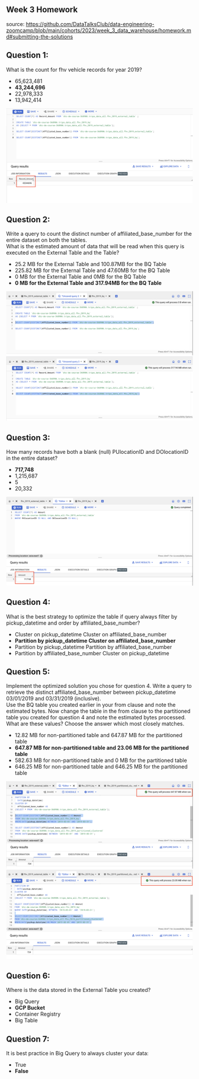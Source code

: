 ## Week 3 Homework
source: https://github.com/DataTalksClub/data-engineering-zoomcamp/blob/main/cohorts/2023/week_3_data_warehouse/homework.md#submitting-the-solutions

## Question 1:
What is the count for fhv vehicle records for year 2019?
- 65,623,481
- **43,244,696**
- 22,978,333
- 13,942,414
  
![Question 1](image/w3_question_1.png)  
  
## Question 2:
Write a query to count the distinct number of affiliated_base_number for the entire dataset on both the tables.</br> 
What is the estimated amount of data that will be read when this query is executed on the External Table and the Table?

- 25.2 MB for the External Table and 100.87MB for the BQ Table
- 225.82 MB for the External Table and 47.60MB for the BQ Table
- 0 MB for the External Table and 0MB for the BQ Table
- **0 MB for the External Table and 317.94MB for the BQ Table**
  
![Question 2](image/w3_question_2_a.png)  
![Question 2](image/w3_question_2_b.png)  
  
## Question 3:
How many records have both a blank (null) PUlocationID and DOlocationID in the entire dataset?
- **717,748**
- 1,215,687
- 5
- 20,332
  
![Question 2](image/w3_question_3.png)  
  
## Question 4:
What is the best strategy to optimize the table if query always filter by pickup_datetime and order by affiliated_base_number?
- Cluster on pickup_datetime Cluster on affiliated_base_number
- **Partition by pickup_datetime Cluster on affiliated_base_number**
- Partition by pickup_datetime Partition by affiliated_base_number
- Partition by affiliated_base_number Cluster on pickup_datetime
  
## Question 5:
Implement the optimized solution you chose for question 4. Write a query to retrieve the distinct affiliated_base_number between pickup_datetime 03/01/2019 and 03/31/2019 (inclusive).</br> 
Use the BQ table you created earlier in your from clause and note the estimated bytes. Now change the table in the from clause to the partitioned table you created for question 4 and note the estimated bytes processed. What are these values? Choose the answer which most closely matches.
- 12.82 MB for non-partitioned table and 647.87 MB for the partitioned table
- **647.87 MB for non-partitioned table and 23.06 MB for the partitioned table**
- 582.63 MB for non-partitioned table and 0 MB for the partitioned table
- 646.25 MB for non-partitioned table and 646.25 MB for the partitioned table
  
![Question 2](image/w3_question_5_a.png)  
![Question 2](image/w3_question_5_b.png)  

## Question 6: 
Where is the data stored in the External Table you created?

- Big Query
- **GCP Bucket**
- Container Registry
- Big Table

## Question 7:
It is best practice in Big Query to always cluster your data:
- True
- **False**
